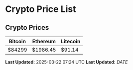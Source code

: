 # Crypto Price List

## Crypto Prices
| Bitcoin | Ethereum | Litecoin |
| ------- | -------- | -------- |
| $84299 | $1986.45 | $91.14 |
**Last Updated:** 2025-03-22 07:24 UTC
**Last Updated:** $DATE$
